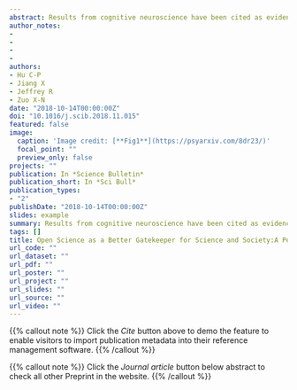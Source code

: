 ```yaml
---
abstract: Results from cognitive neuroscience have been cited as evidence in courtrooms around the world, and their admissibility has been a challenge for the legal system. Unfortunately, the recent reproducibility crisis in cognitive neuroscience, showing that the published studies in cognitive neuroscience may not be as trustworthy as expected, has made the situation worse. Here we analysed how the irreproducible results in cognitive neuroscience literature could compromise the standards for admissibility of scientific evidence, and pointed out how the open science movement may help to alleviate these problems. We conclude that open science not only benefits the scientific community but also the legal system, and society in a broad sense. Therefore, we suggest both scientists and practitioners follow open science recommendations and uphold the best available standards in order to serve as good gatekeepers in their own fields. Moreover, scientists and practitioners should collaborate closely to maintain an effective functioning of the entire gatekeeping system of the law.
author_notes:
- 
- 
- 
- 
authors:
- Hu C-P
- Jiang X
- Jeffrey R
- Zuo X-N
date: "2018-10-14T00:00:00Z"
doi: "10.1016/j.scib.2018.11.015"
featured: false
image:
  caption: 'Image credit: [**Fig1**](https://psyarxiv.com/8dr23/)'
  focal_point: ""
  preview_only: false
projects: ""
publication: In *Science Bulletin*
publication_short: In *Sci Bull*
publication_types: 
- "2"
publishDate: "2018-10-14T00:00:00Z"
slides: example
summary: Results from cognitive neuroscience have been cited as evidence in courtrooms around the world, and their admissibility has been a challenge for the legal system.  
tags: []
title: Open Science as a Better Gatekeeper for Science and Society:A Perspective from Neurolaw
url_code: ""
url_dataset: ""
url_pdf: ""
url_poster: ""
url_project: ""
url_slides: ""
url_source: ""
url_video: ""
---
```


{{% callout note %}}
Click the _Cite_ button above to demo the feature to enable visitors to import publication metadata into their reference management software.
{{% /callout %}}

{{% callout note %}}
Click the _Journal article_ button below abstract to check all other Preprint in the website.
{{% /callout %}}
